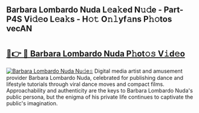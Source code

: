 ## Barbara Lombardo Nuda L𝚎a𝚔ed N𝚞𝚍e - Part-P4S Vi𝚍𝚎o L𝚎a𝚔s - H𝚘𝚝 O𝚗𝚕yf𝚊ns P𝚑𝚘tos vecAN

# <h2><a href="http://kfanqu1.oniu.top/?m=Barbara+Lombardo+Nuda">🔗👉 🔴 Barbara Lombardo Nuda P𝚑ot𝚘𝚜 V𝚒d𝚎o</a></h2>

[![Barbara Lombardo Nuda Nu𝚍e𝚜](https://i.imgur.com/0qMVB7G.gif)](http://kfanqu1.oniu.top/?m=Barbara+Lombardo+Nuda)
Digital media artist and amusement provider Barbara Lombardo Nuda, celebrated for publishing dance and lifestyle tutorials through viral dance moves and compact films. Approachability and authenticity are the keys to Barbara Lombardo Nuda's public persona, but the enigma of his private life continues to captivate the public's imagination.  
